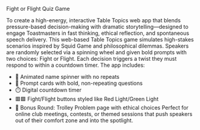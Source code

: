 Fight or Flight Quiz Game

To create a high-energy, interactive Table Topics web app that blends pressure-based decision-making with dramatic storytelling—designed to engage Toastmasters in fast thinking, ethical reflection, and spontaneous speech delivery.
This web-based Table Topics game simulates high-stakes scenarios inspired by Squid Game and philosophical dilemmas. Speakers are randomly selected via a spinning wheel and given bold prompts with two choices: Fight or Flight. Each decision triggers a twist they must respond to within a countdown timer. The app includes:
- 🎡 Animated name spinner with no repeats
- 💬 Prompt cards with bold, non-repeating questions
- ⏱️ Digital countdown timer
- 🟥🟩 Fight/Flight buttons styled like Red Light/Green Light
- 🎲 Bonus Round: Trolley Problem page with ethical choices
Perfect for online club meetings, contests, or themed sessions that push speakers out of their comfort zone and into the spotlight.

